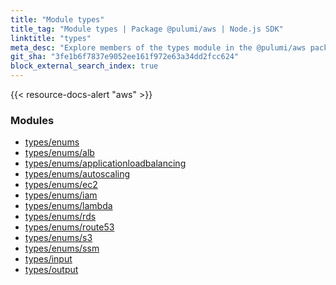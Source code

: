 ```yaml
---
title: "Module types"
title_tag: "Module types | Package @pulumi/aws | Node.js SDK"
linktitle: "types"
meta_desc: "Explore members of the types module in the @pulumi/aws package."
git_sha: "3fe1b6f7837e9052ee161f972e63a34dd2fcc624"
block_external_search_index: true
---
```


<!-- WARNING: this page was generated by a tool. Do not edit it by hand. -->
<!-- To change it, please see https://github.com/pulumi/docs/tree/master/tools/tscdocgen. -->

{{< resource-docs-alert "aws" >}}


<h3>Modules</h3>
<ul class="api">
    <li><a href="enums/"><span class="symbol module"></span>types/enums</a></li>
    <li><a href="enums/alb/"><span class="symbol module"></span>types/enums/alb</a></li>
    <li><a href="enums/applicationloadbalancing/"><span class="symbol module"></span>types/enums/applicationloadbalancing</a></li>
    <li><a href="enums/autoscaling/"><span class="symbol module"></span>types/enums/autoscaling</a></li>
    <li><a href="enums/ec2/"><span class="symbol module"></span>types/enums/ec2</a></li>
    <li><a href="enums/iam/"><span class="symbol module"></span>types/enums/iam</a></li>
    <li><a href="enums/lambda/"><span class="symbol module"></span>types/enums/lambda</a></li>
    <li><a href="enums/rds/"><span class="symbol module"></span>types/enums/rds</a></li>
    <li><a href="enums/route53/"><span class="symbol module"></span>types/enums/route53</a></li>
    <li><a href="enums/s3/"><span class="symbol module"></span>types/enums/s3</a></li>
    <li><a href="enums/ssm/"><span class="symbol module"></span>types/enums/ssm</a></li>
    <li><a href="input/"><span class="symbol module"></span>types/input</a></li>
    <li><a href="output/"><span class="symbol module"></span>types/output</a></li>
</ul>








